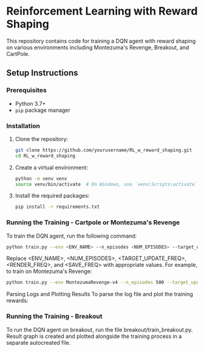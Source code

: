 # Reinforcement Learning with Reward Shaping

This repository contains code for training a DQN agent with reward shaping on various environments including Montezuma's Revenge, Breakout, and CartPole.

## Setup Instructions

### Prerequisites

- Python 3.7+
- `pip` package manager

### Installation

1. Clone the repository:

   ```bash
   git clone https://github.com/yourusername/RL_w_reward_shaping.git
   cd RL_w_reward_shaping
   ```

2. Create a virtual environment:

   ```bash
   python -m venv venv
   source venv/bin/activate  # On Windows, use `venv\Scripts\activate`
   ```

3. Install the required packages:
   ```bash
   pip install -r requirements.txt
   ```

### Running the Training - Cartpole or Montezuma's Revenge

To train the DQN agent, run the following command:

```bash
python train.py --env <ENV_NAME> --n_episodes <NUM_EPISODES> --target_update_freq <TARGET_UPDATE_FREQ> --render --render_freq <RENDER_FREQ> --save_freq <SAVE_FREQ> --extrinsic
```

Replace <ENV_NAME>, <NUM_EPISODES>, <TARGET_UPDATE_FREQ>, <RENDER_FREQ>, and <SAVE_FREQ> with appropriate values. For example, to train on Montezuma's Revenge:

```bash
python train.py --env MontezumaRevenge-v4 --n_episodes 500 --target_update_freq 100 --render --render_freq 10 --save_freq 50 --extrinsic --ext
```

Parsing Logs and Plotting Results
To parse the log file and plot the training rewards:

### Running the Training - Breakout

To run the DQN agent on breakout, run the file breakout/train_breakout.py. Result graph is created and plotted alongside the training process in a separate autocreated file.
